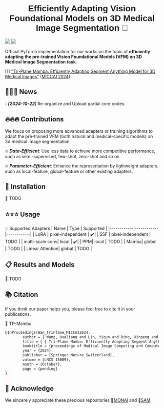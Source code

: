 <div align=center>
<h1 style="font-family: 'Cursive', 'Comic Sans MS', sans-serif;">
Efficiently Adapting Vision Foundational Models on 3D Medical Image Segmentation 🚀
</h1>
</div>
   
<a href="https://xmengli.github.io/">
    <img src="https://img.shields.io/badge/%F0%9F%9A%80-XMed_LAB-ed6c00.svg?style=flag">
</a>
<a href='https://papers.miccai.org/miccai-2024/paper/2184_paper.pdf'>
    <img src='https://img.shields.io/badge/miccai24-@TP_Mamba-red'>
</a>

Official PyTorch implementation for our works on the topic of **efficiently adapting the pre-trained Vision Foundational Models (VFM) on 3D Medical Image Segmentation task**.

[1] ["Tri-Plane Mamba: Efficiently Adapting Segment Anything Model for 3D Medical Images"](https://papers.miccai.org/miccai-2024/paper/2184_paper.pdf) ([MICCAI 2024](https://papers.miccai.org/miccai-2024))

## 🌊🌊🌊 News

💧 ***[2024-10-22]*** Re-organize and Upload partial core codes.

## 🔥🔥🔥 Contributions
We foucs on proposing more advanced adapters or training algorithms to adapt the pre-trained VFM (both natural and medical-specific models) on 3d medical image segmentation.

🔥 ***Data-Efficient***: Use less data to achieve more competitive performance, such as semi-supervised, few-shot, zero-shot and so on.

🔥 ***Parameter-Efficient***: Enhance the representation by lightweight adapters, such as local-feature, global-feature or other existing adapters. 

## 🧰 Installation
🔨 TODO 

## ⭐⭐⭐ Usage
💡 Supported Adapters
| Name   | Type   | Supported   |
|------------|------------|------------|
| LoRA | pixel-independent | ✔️|
| SSF | pixel-independent | TODO |
| multi-scale conv| local | ✔️|
| PPM| local | TODO |
| Mamba| global | TODO |
| Linear Attention| global | TODO |


## 📋 Results and Models
📌 TODO 

## 📚 Citation

If you think our paper helps you, please feel free to cite it in your publications.

📗 TP-Mamba
```bash
@InProceedings{Wan_TriPlane_MICCAI2024,
        author = { Wang, Hualiang and Lin, Yiqun and Ding, Xinpeng and Li, Xiaomeng},
        title = { { Tri-Plane Mamba: Efficiently Adapting Segment Anything Model for 3D Medical Images } },
        booktitle = {proceedings of Medical Image Computing and Computer Assisted Intervention -- MICCAI 2024},
        year = {2024},
        publisher = {Springer Nature Switzerland},
        volume = {LNCS 15009},
        month = {October},
        page = {pending}
}
```


## 🍻 Acknowledge
We sincerely appreciate these precious repositories 🍺[MONAI](https://github.com/Project-MONAI/MONAI) and 🍺[SAM](https://github.com/facebookresearch/segment-anything).
